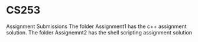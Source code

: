# CS253
Assignment Submissions
The folder Assignment1 has the c++ assignment solution.
The folder Assignemnt2 has the shell scripting assignment solution
